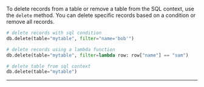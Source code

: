 To delete records from a table or remove a table from the SQL context, use the `delete` method. You can delete specific records based on a condition or remove all records.

```python
# delete records with sql condition
db.delete(table="mytable", filter="name='bob'")

# delete records using a lambda function
db.delete(table="mytable", filter=lambda row: row["name"] == "sam")

# delete table from sql context
db.delete(table="mytable")
```

---
